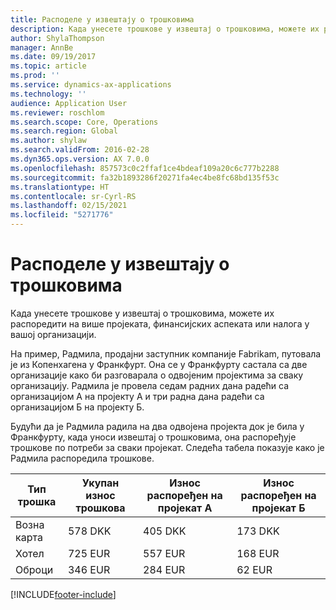 ```yaml
---
title: Расподеле у извештају о трошковима
description: Када унесете трошкове у извештај о трошковима, можете их распоредити на више пројеката, правних лица или налога у вашој организацији.
author: ShylaThompson
manager: AnnBe
ms.date: 09/19/2017
ms.topic: article
ms.prod: ''
ms.service: dynamics-ax-applications
ms.technology: ''
audience: Application User
ms.reviewer: roschlom
ms.search.scope: Core, Operations
ms.search.region: Global
ms.author: shylaw
ms.search.validFrom: 2016-02-28
ms.dyn365.ops.version: AX 7.0.0
ms.openlocfilehash: 857573c0c2ffaf1ce4bdeaf109a20c6c777b2288
ms.sourcegitcommit: fa32b1893286f20271fa4ec4be8fc68bd135f53c
ms.translationtype: HT
ms.contentlocale: sr-Cyrl-RS
ms.lasthandoff: 02/15/2021
ms.locfileid: "5271776"
---
```

# <a name="expense-report-distributions"></a>Расподеле у извештају о трошковима

Када унесете трошкове у извештај о трошковима, можете их распоредити на више пројеката, финансијских аспеката или налога у вашој организацији.

На пример, Радмила, продајни заступник компаније Fabrikam, путовала је из Копенхагена у Франкфурт. Она се у Франкфурту састала са две организације како би разговарала о одвојеним пројектима за сваку организацију. Радмила је провела седам радних дана радећи са организацијом А на пројекту А и три радна дана радећи са организацијом Б на пројекту Б.

Будући да је Радмила радила на два одвојена пројекта док је била у Франкфурту, када уноси извештај о трошковима, она распоређује трошкове по потреби за сваки пројекат. Следећа табела показује како је Радмила распоредила трошкове.


| Тип трошка | Укупан износ трошкова|Износ распоређен на пројекат А| Износ распоређен на пројекат Б |
|--------------|---------------------|-------------------------------|---------------------------------|
|Возна карта   |578 DKK              |405 DKK                        |173 DKK                          |
|Хотел         |725 EUR              |557 EUR                        |168 EUR                          |
|Оброци         |346 EUR              |284 EUR                        |62 EUR                           |



[!INCLUDE[footer-include](../includes/footer-banner.md)]